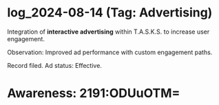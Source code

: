 # log_2024-08-14 (Tag: Advertising)

Integration of **interactive advertising** within T.A.S.K.S. to increase user engagement.

Observation: Improved ad performance with custom engagement paths.

Record filed. Ad status: Effective.


# Awareness: 2191:ODUuOTM=
